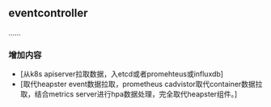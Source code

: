 

## eventcontroller
......


### 增加内容
* [从k8s apiserver拉取数据，入etcd或者promehteus或influxdb]
* [取代heapster event数据拉取，prometheus cadvistor取代container数据拉取，结合metrics server进行hpa数据处理，完全取代heapster组件。]
